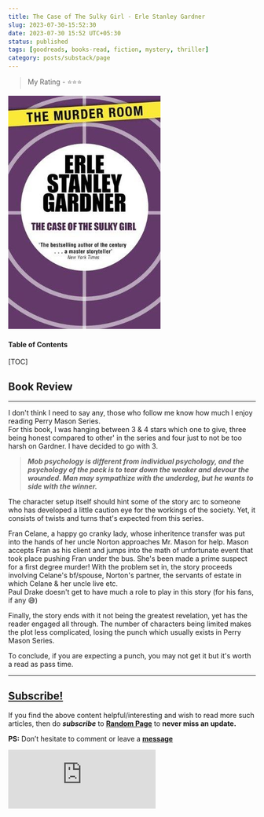 ```yaml
---
title: The Case of The Sulky Girl - Erle Stanley Gardner
slug: 2023-07-30-15:52:30
date: 2023-07-30 15:52 UTC+05:30
status: published
tags: [goodreads, books-read, fiction, mystery, thriller]
category: posts/substack/page
---
```


> My Rating - ⭐⭐⭐

![](/images/The%20Case%20of%20The%20Sulky%20Girl.jpg)
<h4>Table of Contents</h4>
[TOC]

## Book Review
---
I don't think I need to say any, those who follow me know how much I enjoy reading Perry Mason Series.    
For this book, I was hanging between 3 & 4 stars which one to give, three being honest compared to other' in the series and four just to not be too harsh on Gardner. I have decided to go with 3.  
  

> ***Mob psychology is different from individual psychology, and the psychology of the pack is to tear down the weaker and devour the wounded. Man may sympathize with the underdog, but he wants to side with the winner.***

    
The character setup itself should hint some of the story arc to someone who has developed a little caution eye for the workings of the society. Yet, it consists of twists and turns that's expected from this series. 

Fran Celane, a happy go cranky lady, whose inheritence transfer was put into the hands of her uncle Norton approaches Mr. Mason for help. Mason accepts Fran as his client and jumps into the math of unfortunate event that took place pushing Fran under the bus. She's been made a prime suspect for a first degree murder! With the problem set in, the story proceeds involving Celane's bf/spouse, Norton's partner, the servants of estate in which Celane & her uncle live etc.   
Paul Drake doesn't get to have much a role to play in this story (for his fans, if any 😅)

Finally, the story ends with it not being the greatest revelation, yet has the reader engaged all through. The number of characters being limited makes the plot less complicated, losing the punch which usually exists in Perry Mason Series.
  
To conclude, if you are expecting a punch, you may not get it but it's worth a read as pass time.


---
## [Subscribe!]()
If you find the above content helpful/interesting and wish to read more such articles, then do _**subscribe**_ to [**Random Page**](https://randompage8.substack.com/) to **never miss an update.**

**PS:** Don’t hesitate to comment or leave a **[message](https://twitter.com/randompages8)**
<div class="row">
	<iframe src="https://randompage8.substack.com/embed" max-width="480" height="120" frameborder="0" scrolling="no" class="centred"></iframe>
	<br>
</div>